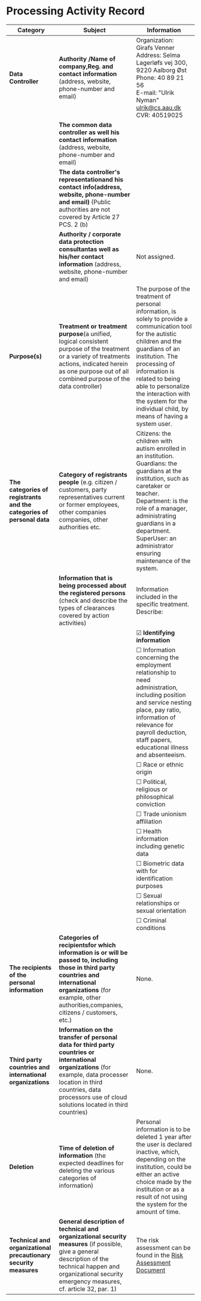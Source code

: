 # Processing Activity Record

| Category | Subject | Information |
|---|---|---|
| **Data Controller** | **Authority /Name of company,Reg. and contact information** (address, website, phone-number and email) | Organization: Girafs Venner <br> Address: Selma Lagerløfs vej 300, 9220 Aalborg Øst <br> Phone: 40 89 21 56 <br> E-mail: "Ulrik Nyman" <ulrik@cs.aau.dk> <br> CVR: 40519025 |
|  | **The common data controller as well his contact information** (address, website, phone-number and email) |  |
|  | **The data controller's representationand his contact info(address, website, phone-number and email)** (Public authorities are not covered by Article 27 PCS. 2 (b) |  |
|  | **Authority / corporate data protection consultantas well as his/her contact information** (address, website, phone-number and email) | Not assigned. |
| **Purpose(s)** | **Treatment or treatment purpose**(a unified, logical consistent purpose of the treatment or a variety of treatments actions, indicated herein as one purpose out of all combined purpose of the data controller) | The purpose of the treatment of personal information, is solely to provide a communication tool for the autistic children and the guardians of an institution. The processing of information is related to being able to personalize the interaction with the system for the individual child, by means of having a system user. |
| **The categories of registrants and the categories of personal data** | **Category of registrants people** (e.g. citizen / customers, party representatives current or former employees, other companies companies, other authorities etc. | Citizens: the children with autism enrolled in an institution. <br> Guardians: the guardians at the institution, such as caretaker or teacher. <br> Department: is the role of a manager, administrating guardians in a department. <br> SuperUser: an administrator ensuring maintenance of the system. |
|  | **Information that is being processed about the registered persons** (check and describe the types of clearances covered by action activities) | Information included in the specific treatment. Describe: |
|  |  | &#9745; **Identifying information** |
|  |  | &#9744; Information concerning the employment relationship to need administration, including position and service nesting place, pay ratio, information of relevance for payroll deduction, staff papers, educational illness and absenteeism. |
|  |  | &#9744; Race or ethnic origin |
|  |  | &#9744; Political, religious or philosophical conviction |
|  |  | &#9744; Trade unionism affiliation |
|  |  | &#9744; Health information including genetic data |
|  |  | &#9744; Biometric data with for identification purposes |
|  |  | &#9744; Sexual relationships or sexual orientation |
|  |  | &#9744;  Criminal conditions |
| **The recipients of the personal information** | **Categories of recipientsfor which information is or will be passed to, including those in third party countries and international organizations** (for example, other authorities,companies, citizens / customers, etc.) | None. |
| **Third party countries and international organizations** | **Information on the transfer of personal data for third party countries or international organizations** (for example, data processer location in third countries, data processors use of cloud solutions located in third countries) | None. |
| **Deletion** | **Time of deletion of information** (the expected deadlines for deleting the various categories of information) | Personal information is to be deleted 1 year after the user is declared inactive, which, depending on the institution, could be either an active choice made by the institution or as a result of not using the system for the amount of time. |
| **Technical and organizational precautionary security measures** | **General description of technical and organizational security measures** (if possible, give a general description of the technical happen and organizational security emergency measures, cf. article 32, par. 1) | The risk assessment can be found in the [Risk Assessment Document](risk_assessment.md)|